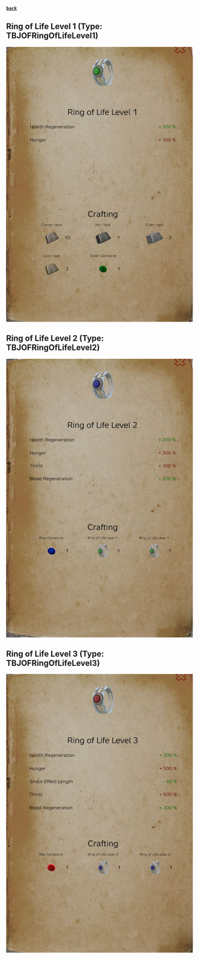[**`back`**](../Readme.md)
## Ring of Life Level 1 (Type: TBJOFRingOfLifeLevel1)
![Ring of Life Level 1](../images/ROFLL1.JPG "Ring of Life Level1")
## Ring of Life Level 2 (Type: TBJOFRingOfLifeLevel2)
![Ring of Life Level 2](../images/ROFLL2.JPG "Ring of Life Level2")
## Ring of Life Level 3 (Type: TBJOFRingOfLifeLevel3)
![Ring of Life Level 3](../images/ROFLL3.JPG "Ring of Life Level3")